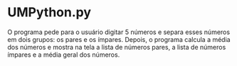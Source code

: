 # UMPython.py

O programa pede para o usuário digitar 5 números e separa esses números em dois grupos: os pares e os ímpares.
 Depois, o programa calcula a média dos números e mostra na tela a lista de números pares, a lista de números ímpares e a média geral dos números.
